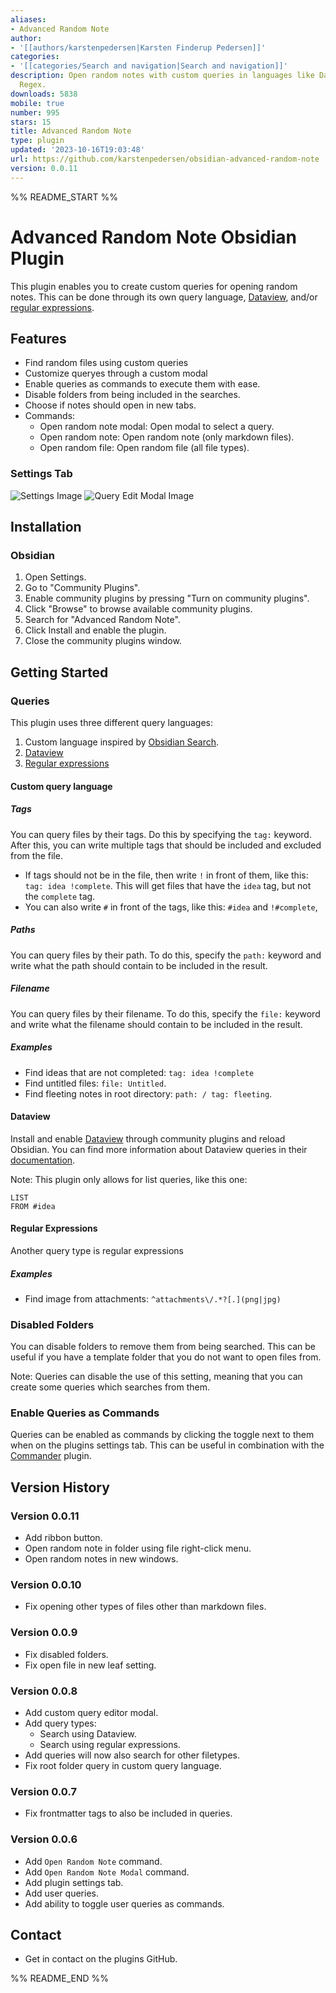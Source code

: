 ```yaml
---
aliases:
- Advanced Random Note
author:
- '[[authors/karstenpedersen|Karsten Finderup Pedersen]]'
categories:
- '[[categories/Search and navigation|Search and navigation]]'
description: Open random notes with custom queries in languages like Dataview and
  Regex.
downloads: 5838
mobile: true
number: 995
stars: 15
title: Advanced Random Note
type: plugin
updated: '2023-10-16T19:03:48'
url: https://github.com/karstenpedersen/obsidian-advanced-random-note
version: 0.0.11
---
```


%% README_START %%

# Advanced Random Note Obsidian Plugin

This plugin enables you to create custom queries for opening random notes. This can be done through its own query language, [Dataview](https://github.com/blacksmithgu/obsidian-dataview), and/or [regular expressions](https://developer.mozilla.org/en-US/docs/Web/JavaScript/Guide/Regular_Expressions).

## Features

-   Find random files using custom queries
-   Customize queryes through a custom modal
-   Enable queries as commands to execute them with ease.
-   Disable folders from being included in the searches.
-   Choose if notes should open in new tabs.
-   Commands:
    -   Open random note modal: Open modal to select a query.
    -   Open random note: Open random note (only markdown files).
    -   Open random file: Open random file (all file types).

### Settings Tab

![Settings Image](https://raw.githubusercontent.com/karstenpedersen/obsidian-advanced-random-note/master/images/settings-screenshot.png)
![Query Edit Modal Image](https://raw.githubusercontent.com/karstenpedersen/obsidian-advanced-random-note/master/images/query-edit-modal-screenshot.png)

## Installation

### Obsidian

1.  Open Settings.
2.  Go to "Community Plugins".
3.  Enable community plugins by pressing "Turn on community plugins".
4.  Click "Browse" to browse available community plugins.
5.  Search for "Advanced Random Note".
6.  Click Install and enable the plugin.
7.  Close the community plugins window.

## Getting Started

### Queries

This plugin uses three different query languages:

1. Custom language inspired by [Obsidian Search](https://help.obsidian.md/Plugins/Search).
2. [Dataview](https://github.com/blacksmithgu/obsidian-dataview)
3. [Regular expressions](https://developer.mozilla.org/en-US/docs/Web/JavaScript/Guide/Regular_Expressions)

#### Custom query language

##### Tags

You can query files by their tags. Do this by specifying the `tag:` keyword. After this, you can write multiple tags that should be included and excluded from the file.

-   If tags should not be in the file, then write `!` in front of them, like this: `tag: idea !complete`. This will get files that have the `idea` tag, but not the `complete` tag.
-   You can also write `#` in front of the tags, like this: `#idea` and `!#complete`,

##### Paths

You can query files by their path. To do this, specify the `path:` keyword and write what the path should contain to be included in the result.

##### Filename

You can query files by their filename. To do this, specify the `file:` keyword and write what the filename should contain to be included in the result.

##### Examples

-   Find ideas that are not completed: `tag: idea !complete`
-   Find untitled files: `file: Untitled`.
-   Find fleeting notes in root directory: `path: / tag: fleeting`.

#### Dataview

Install and enable [Dataview](https://github.com/blacksmithgu/obsidian-dataview) through community plugins and reload Obsidian. You can find more information about Dataview queries in their [documentation](https://blacksmithgu.github.io/obsidian-dataview/queries/structure/).

Note: This plugin only allows for list queries, like this one:

```
LIST
FROM #idea
```

#### Regular Expressions

Another query type is regular expressions

##### Examples

-   Find image from attachments: `^attachments\/.*?[.](png|jpg)`

### Disabled Folders

You can disable folders to remove them from being searched. This can be useful if you have a template folder that you do not want to open files from.

Note: Queries can disable the use of this setting, meaning that you can create some queries which searches from them.

### Enable Queries as Commands

Queries can be enabled as commands by clicking the toggle next to them when on the plugins settings tab. This can be useful in combination with the [Commander](https://github.com/phibr0/obsidian-commander) plugin.

## Version History

### Version 0.0.11

-	Add ribbon button.
-	Open random note in folder using file right-click menu.
-	Open random notes in new windows.

### Version 0.0.10

- 	Fix opening other types of files other than markdown files.

### Version 0.0.9

-   Fix disabled folders.
-   Fix open file in new leaf setting.

### Version 0.0.8

-   Add custom query editor modal.
-   Add query types:
    -   Search using Dataview.
    -   Search using regular expressions.
-   Add queries will now also search for other filetypes.
-   Fix root folder query in custom query language.

### Version 0.0.7

-   Fix frontmatter tags to also be included in queries.

### Version 0.0.6

-   Add `Open Random Note` command.
-   Add `Open Random Note Modal` command.
-   Add plugin settings tab.
-   Add user queries.
-   Add ability to toggle user queries as commands.

## Contact

-   Get in contact on the plugins GitHub.


%% README_END %%